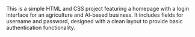This is a simple HTML and CSS project featuring a homepage with a login interface for an agriculture and AI-based business. It includes fields for username and password, designed with a clean layout to provide basic authentication functionality.
